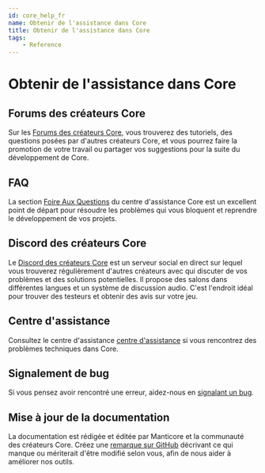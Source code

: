 ```yaml
---
id: core_help_fr
name: Obtenir de l'assistance dans Core
title: Obtenir de l'assistance dans Core
tags:
    - Reference
---
```


# Obtenir de l'assistance dans Core

## Forums des créateurs Core

Sur les [Forums des créateurs Core](https://forums.coregames.com/), vous trouverez des tutoriels, des questions posées par d'autres créateurs Core, et vous pourrez faire la promotion de votre travail ou partager vos suggestions pour la suite du développement de Core.

## FAQ

La section [Foire Aux Questions](https://support.coregames.com/hc/en-us/categories/360003284214-FAQ) du centre d'assistance Core est un excellent point de départ pour résoudre les problèmes qui vous bloquent et reprendre le développement de vos projets.

## Discord des créateurs Core

Le [Discord des créateurs Core](https://discord.gg/85k8A7V) est un serveur social en direct sur lequel vous trouverez régulièrement d'autres créateurs avec qui discuter de vos problèmes et des solutions potentielles. Il propose des salons dans différentes langues et un système de discussion audio. C'est l'endroit idéal pour trouver des testeurs et obtenir des avis sur votre jeu.

## Centre d'assistance

Consultez le centre d'assistance [centre d'assistance](https://support.coregames.com/hc/en-us) si vous rencontrez des problèmes techniques dans Core.

## Signalement de bug

Si vous pensez avoir rencontré une erreur, aidez-nous en [signalant un bug](https://support.coregames.com/hc/en-us).

## Mise à jour de la documentation

La documentation est rédigée et éditée par Manticore et la communauté des créateurs Core. Créez une [remarque sur GitHub](https://github.com/ManticoreGamesInc/platform-documentation/issues) décrivant ce qui manque ou mériterait d'être modifié selon vous, afin de nous aider à améliorer nos outils.
